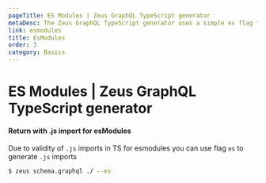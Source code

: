 ```yaml
---
pageTitle: ES Modules | Zeus GraphQL TypeScript generator
metaDesc: The Zeus GraphQL TypeScript generator uses a simple es flag to generate JavaScript imports with TypeScript validity for ECMAScript modules.
link: esmodules
title: EsModules
order: 3
category: Basics
---
```

# ES Modules | Zeus GraphQL TypeScript generator
#### Return with .js import for esModules

Due to validity of `.js` imports in TS for esmodules you can use flag `es` to generate `.js` imports

```sh
$ zeus schema.graphql ./ --es
```
